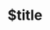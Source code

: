 ---
title: $title
second_title: GroupDocs.Signature for .NET API Reference
description: $description
type: docs
weight: $weight
url: /net/$ref/
---